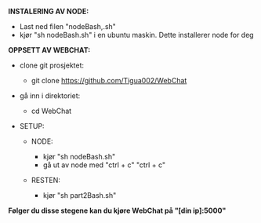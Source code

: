**INSTALERING AV NODE:**
  - Last ned filen "nodeBash,.sh"
  - kjør "sh nodeBash.sh" i en ubuntu maskin. Dette installerer node for deg



**OPPSETT AV WEBCHAT:**
  - clone git prosjektet:
    - git clone https://github.com/Tigua002/WebChat
  
  - gå inn i direktoriet:
    - cd WebChat

  - SETUP:
    - NODE:
      - kjør "sh nodeBash.sh"
      - gå ut av node med "ctrl + c" "ctrl + c"

    - RESTEN:
      - kjør "sh part2Bash.sh"

**Følger du disse stegene kan du kjøre WebChat på "[din ip]:5000"**



  
